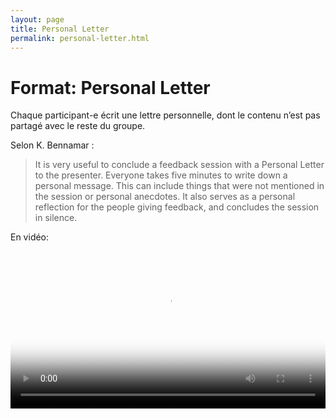 ```yaml
---
layout: page
title: Personal Letter
permalink: personal-letter.html
---
```


# Format: Personal Letter

Chaque participant-e écrit une lettre personnelle, dont le contenu n’est pas partagé avec le reste du groupe.

Selon K. Bennamar :

> It is very useful to conclude a feedback session with a Personal Letter to the presenter. Everyone takes five minutes to write down a personal message. This can include things that were not mentioned in the session or personal anecdotes. It also serves as a personal reflection for the people giving feedback, and concludes the session in silence.

En vidéo:

<video width="100%" height="auto" controls poster="video/personal-letter.jpg">
  <source src="video/personal-letter.mp4" type="video/mp4">
</video>
